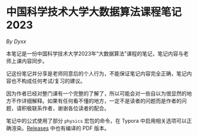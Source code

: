 # 中国科学技术大学大数据算法课程笔记2023
*By Dyxx*

本笔记是一份中国科学技术大学2023年“大数据算法”课程的笔记，笔记内容与老师上课内容同步。

记这份笔记并分享是老师同意后的个人行为，不能保证笔记内容完全正确，笔记内容也不构成任何考试/复习的建议。

因为作者已经对整门课有一个完整的了解了，所以可能会对一些自以为很显然的地方不作详细解释。如果有任何看不懂的地方，一定不是读者的问题而是作者的问题，请积极联系作者，谢谢各位读者的配合。

笔记中的公式使用了部分 `physics` 宏包的命令，在 Typora 中启用相关选项可以正确渲染。[Releases](https://github.com/SkiperDyxx/USTC_AlgorithmForBigData2023/releases) 中也有编译的 PDF 版本。
